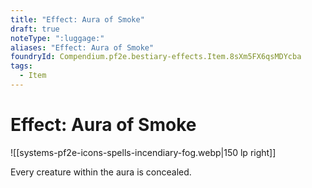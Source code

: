 ```yaml
---
title: "Effect: Aura of Smoke"
draft: true
noteType: ":luggage:"
aliases: "Effect: Aura of Smoke"
foundryId: Compendium.pf2e.bestiary-effects.Item.8sXm5FX6qsMDYcba
tags:
  - Item
---
```


# Effect: Aura of Smoke
![[systems-pf2e-icons-spells-incendiary-fog.webp|150 lp right]]

Every creature within the aura is concealed.

